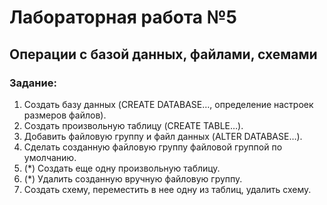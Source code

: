 # Лабораторная работа №5

## Операции с базой данных, файлами, схемами

### Задание:

1. Создать базу данных (CREATE DATABASE…, определение настроек размеров файлов).
2. Создать произвольную таблицу (CREATE TABLE…).
3. Добавить файловую группу и файл данных (ALTER DATABASE…).
4. Сделать созданную файловую группу файловой группой по умолчанию.
5. (*) Создать еще одну произвольную таблицу.
6. (*) Удалить созданную вручную файловую группу.
7. Создать схему, переместить в нее одну из таблиц, удалить схему.